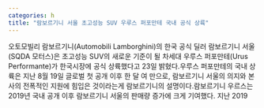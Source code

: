 ```yaml
---
categories: h
title: "람보르기니 서울 초고성능 SUV 우루스 퍼포만테 국내 공식 상륙"
---
```

오토모빌리 람보르기니(Automobili Lamborghini)의 한국 공식 딜러 람보르기니 서울(SQDA 모터스)은 초고성능 SUV의 새로운 기준이 될 차세대 우루스 퍼포만테(Urus Performante)가 한국시장에 공식 상륙했다고 23일 밝혔다.우루스 퍼포만테의 국내 상륙은 지난 8월 19일 글로벌 첫 공개 이후 한 달 여 만으로, 람보르기니 서울의 의지와 본사의 전폭적인 지원에 힘입은 것이라는게 람보르기니의 설명이다.람보르기니 우르스는 2019년 국내 공개 이후 람보르기니 서울의 판매량 증가에 크게 기여했다. 지난 2019